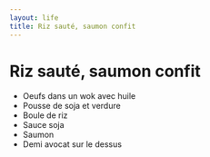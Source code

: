 ```yaml
---
layout: life
title: Riz sauté, saumon confit
---
```


# Riz sauté, saumon confit

- Oeufs dans un wok avec huile
- Pousse de soja et verdure
- Boule de riz
- Sauce soja
- Saumon
- Demi avocat sur le dessus

